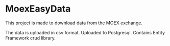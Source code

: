 # MoexEasyData
<p>This project is made to download data from the MOEX exchange.</p>
<p>The data is uploaded in csv format. Uploaded to Postgresql. Contains Entity Framework crud library.</p>
